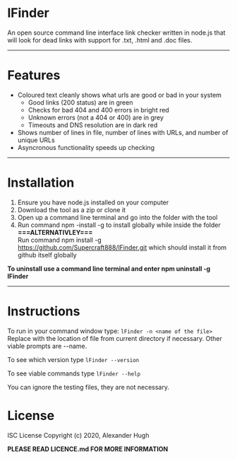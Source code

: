 # lFinder
An open source command line interface link checker written in node.js that will look for dead links with support for .txt, .html and .doc files.  

---
# Features
- Coloured text cleanly shows what urls are good or bad in your system
  - Good links (200 status) are in green
  - Checks for bad 404 and 400 errors in bright red
  - Unknown errors (not a 404 or 400) are in grey
  - Timeouts and DNS resolution are in dark red
- Shows number of lines in file, number of lines with URLs, and number of unique URLs
- Asyncronous functionality speeds up checking

---
# Installation
1. Ensure you have node.js installed on your computer
2. Download the tool as a zip or clone it
3. Open up a command line terminal and go into the folder with the tool
4. Run command npm -install -g to install globally while inside the folder  
**===ALTERNATIVLEY===**   
Run command npm install -g https://github.com/Supercraft888/lFinder.git which should install it from github itself globally

**To uninstall use a command line terminal and enter npm uninstall -g lFinder**

---
# Instructions

To run in your command window type: ```lFinder -n <name of the file>```  Replace <name of file> with the location of file from current directory if necessary.  Other viable prompts are --name.
  
To see which version type ```lFinder --version```

To see viable commands type ```lFinder --help```

You can ignore the testing files, they are not necessary.

# License
ISC License
Copyright (c) 2020, Alexander Hugh

**PLEASE READ LICENCE.md FOR MORE INFORMATION**
